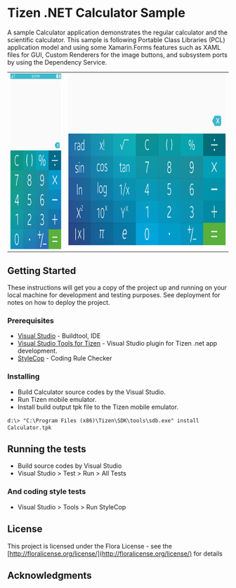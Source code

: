 # Tizen .NET Calculator Sample

A sample Calculator application demonstrates the regular calculator and the scientific calculator. This sample is following Portable Class Libraries (PCL) application model and using some Xamarin.Forms features such as XAML files for GUI, Custom Renderers for the image buttons, and subsystem ports by using the Dependency Service.


<table>
<tr>
<td>
<img src='calculator_potrait.png' height=400>
</td>
<td>
<img src='calculator_landscape.png' height=400>
</td>
</tr>
</table>

## Getting Started

These instructions will get you a copy of the project up and running on your local machine for development and testing purposes. See deployment for notes on how to deploy the project.

### Prerequisites

* [Visual Studio](https://www.visualstudio.com/) - Buildtool, IDE
* [Visual Studio Tools for Tizen](https://developer.tizen.org/development/tizen-.net-preview/visual-studio-tools-tizen) - Visual Studio plugin for Tizen .net app development.
* [StyleCop](https://github.com/StyleCop/StyleCop) - Coding Rule Checker

### Installing

* Build Calculator source codes by the Visual Studio.
* Run Tizen mobile emulator.
* Install build output tpk file to the Tizen mobile emulator.

```
d:\> "C:\Program Files (x86)\Tizen\SDK\tools\sdb.exe" install Calculator.tpk
```

## Running the tests

* Build source codes by Visual Studio
* Visual Studio > Test > Run > All Tests

### And coding style tests

* Visual Studio > Tools > Run StyleCop

## License

This project is licensed under the Flora License - see the [http://floralicense.org/license/](http://floralicense.org/license/) for details

## Acknowledgments
